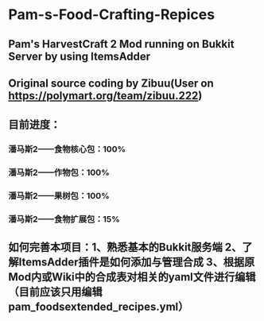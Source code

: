 # Pam-s-Food-Crafting-Repices
## Pam's HarvestCraft 2 Mod running on Bukkit Server by using ItemsAdder
## Original source coding by Zibuu(User on https://polymart.org/team/zibuu.222)
## 目前进度：
### 潘马斯2——食物核心包：100%
### 潘马斯2——作物包：100%
### 潘马斯2——果树包：100%
### 潘马斯2——食物扩展包：15%
## 如何完善本项目：1、熟悉基本的Bukkit服务端 2、了解ItemsAdder插件是如何添加与管理合成 3、根据原Mod内或Wiki中的合成表对相关的yaml文件进行编辑（目前应该只用编辑pam_foodsextended_recipes.yml）
